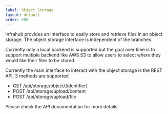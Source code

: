 ```yaml
---
label: Object Storage
layout: default
order: 500
---
```


Infrahub provides an interface to easily store and retrieve files in an object storage. The object storage interface is independent of the branches.

Currently only a local backend is supported but the goal over time is to support multiple backend like AWS S3 to allow users to select where they would like their files to be stored.

Currently the main interface to interact with the object storage is the REST API, 3 methods are supported

- GET /api/storage/object/{identifier}
- POST /api/storage/upload/content
- POST /api/storage/upload/file

Please check the API documentation for more details

